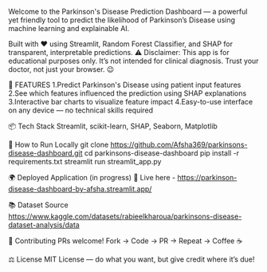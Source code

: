Welcome to the Parkinson's Disease Prediction Dashboard — a powerful yet friendly tool to predict the likelihood of Parkinson’s Disease using machine learning and explainable AI.

Built with ❤️ using Streamlit, Random Forest Classifier, and SHAP for transparent, interpretable predictions.
⚠️ Disclaimer: This app is for educational purposes only. It’s not intended for clinical diagnosis. Trust your doctor, not just your browser. 😉

🚀 FEATURES
1.Predict Parkinson's Disease using patient input features
2.See which features influenced the prediction using SHAP explanations
3.Interactive bar charts to visualize feature impact
4.Easy-to-use interface on any device — no technical skills required

📦 Tech Stack
Streamlit, scikit-learn, SHAP, Seaborn, Matplotlib

📝 How to Run Locally
git clone https://github.com/Afsha369/parkinsons-disease-dashboard.git
cd parkinsons-disease-dashboard
pip install -r requirements.txt
streamlit run streamlit_app.py

🌍 Deployed Application (in progress)
🔗 Live here - https://parkinson-disease-dashboard-by-afsha.streamlit.app/

📚 Dataset Source
https://www.kaggle.com/datasets/rabieelkharoua/parkinsons-disease-dataset-analysis/data

🤝 Contributing
PRs welcome! Fork → Code → PR → Repeat → Coffee ☕

⚖️ License
MIT License — do what you want, but give credit where it’s due!



